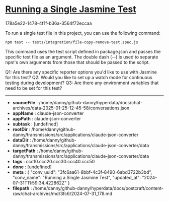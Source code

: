 # [Running a Single Jasmine Test](https://claude.ai/chat/3fc6aa61-8bbf-4c3f-8490-6abd3722b3bd)

178a5e22-1478-4f1f-b36a-3564f72eccaa

 To run a single test file in this project, you can use the following command:

```
npm test -- tests/integration/file-copy-remove-test.spec.js
```

This command uses the test script defined in package.json and passes the specific test file as an argument. The double dash (--) is used to separate npm's own arguments from those that should be passed to the script.

Q1: Are there any specific reporter options you'd like to use with Jasmine for this test?
Q2: Would you like to set up a watch mode for continuous testing during development?
Q3: Are there any environment variables that need to be set for this test?

---

* **sourceFile** : /home/danny/github-danny/hyperdata/docs/chat-archives/data-2025-01-25-12-45-58/conversations.json
* **appName** : claude-json-converter
* **appPath** : claude-json-converter
* **subtask** : [undefined]
* **rootDir** : /home/danny/github-danny/transmissions/src/applications/claude-json-converter
* **dataDir** : /home/danny/github-danny/transmissions/src/applications/claude-json-converter/data
* **targetPath** : /home/danny/github-danny/transmissions/src/applications/claude-json-converter/data
* **tags** : ccc10.ccc20.ccc30.ccc40.ccc50
* **done** : [undefined]
* **meta** : {
  "conv_uuid": "3fc6aa61-8bbf-4c3f-8490-6abd3722b3bd",
  "conv_name": "Running a Single Jasmine Test",
  "updated_at": "2024-07-31T11:59:34.422862Z"
}
* **filepath** : /home/danny/github-danny/hyperdata/docs/postcraft/content-raw/chat-archives/md/3fc6/2024-07-31_178.md